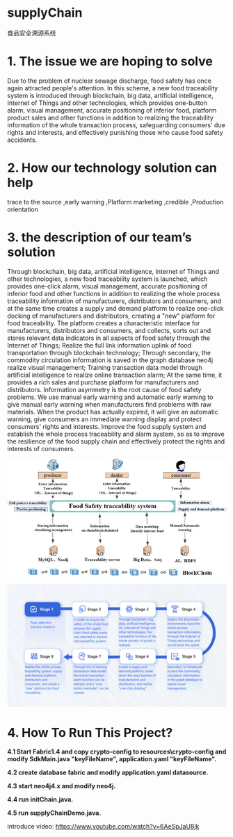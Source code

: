 # supplyChain
食品安全溯源系统

# **1. The issue we are hoping to solve**

Due to the problem of nuclear sewage discharge, food safety has once again attracted people's attention. In this scheme, a new food traceability system is introduced through blockchain, big data, artificial intelligence, Internet of Things and other technologies, which provides one-button alarm, visual management, accurate positioning of inferior food, platform product sales and other functions in addition to realizing the traceability information of the whole transaction process, safeguarding consumers' due rights and interests, and effectively punishing those who cause food safety accidents. 

# **2. How our technology solution can help**

trace to the source ,early warning ,Platform marketing ,credible ,Production orientation 

# **3. the description of our team’s solution**

Through blockchain, big data, artificial intelligence, Internet of Things and other technologies, a new food traceability system is launched, which provides one-click alarm, visual management, accurate positioning of inferior food and other functions in addition to realizing the whole process traceability information of manufacturers, distributors and consumers, and at the same time creates a supply and demand platform to realize one-click docking of manufacturers and distributors, creating a "new" platform for food traceability. 
The platform creates a characteristic interface for manufacturers, distributors and consumers, and collects, sorts out and stores relevant data indicators in all aspects of food safety through the Internet of Things; Realize the full link information uplink of food transportation through blockchain technology; Through secondary, the commodity circulation information is saved in the graph database neo4j realize visual management; Training transaction data model through artificial intelligence to realize online transaction alarm; At the same time, it provides a rich sales and purchase platform for manufacturers and distributors. Information asymmetry is the root cause of food safety problems. We use manual early warning and automatic early warning to give manual early warning when manufacturers find problems with raw materials. When the product has actually expired, it will give an automatic warning, give consumers an immediate warning display and protect consumers' rights and interests. 
Improve the food supply system and establish the whole process traceability and alarm system, so as to improve the resilience of the food supply chain and effectively protect the rights and interests of consumers. 

![111](111.jpg) 

![222](222.png) 

# **4. How To Run This Project?**

**4.1 Start Fabric1.4 and copy crypto-config to resources\crypto-config and modify SdkMain.java "keyFileName", application.yaml "keyFileName".**

**4.2 create database fabric and modify application.yaml datasource.**

**4.3 start neo4j4.x and modify neo4j.**

**4.4 run initChain.java.**

**4.5 run supplyChainDemo.java.**

introduce video:
https://www.youtube.com/watch?v=6AeSpJaU8jk
